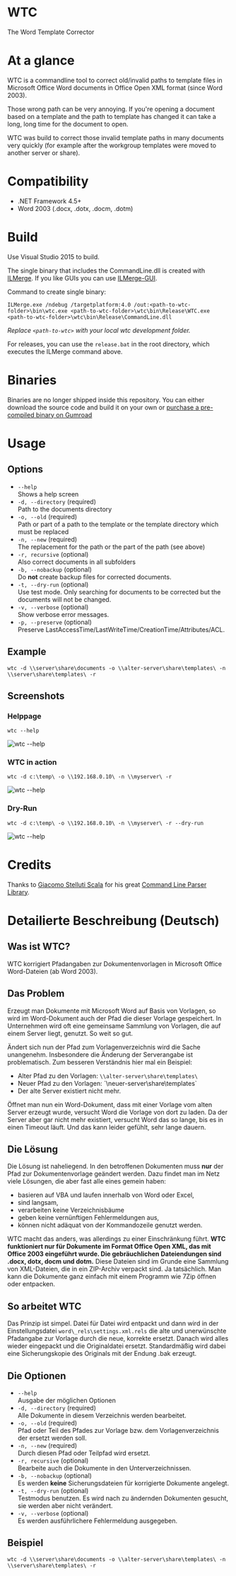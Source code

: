 # WTC
The Word Template Corrector

# At a glance
WTC is a commandline tool to correct old/invalid paths to template files in
Microsoft Office Word documents in Office Open XML format (since Word 2003).

Those wrong path can be very annoying. If you're opening a document based on a template and the path to template has changed it can take a long, long time for the
document to open.

WTC was build to correct those invalid template paths in many documents very quickly (for example after the workgroup templates were moved to another server or share).

# Compatibility
* .NET Framework 4.5+
* Word 2003 (.docx, .dotx, .docm, .dotm)

# Build
Use Visual Studio 2015 to build.

The single binary that includes the CommandLine.dll is created with [ILMerge](https://www.microsoft.com/en-us/download/details.aspx?id=17630). If you like GUIs you can use [ILMerge-GUI](https://ilmergegui.codeplex.com/).

Command to create single binary:
```
ILMerge.exe /ndebug /targetplatform:4.0 /out:<path-to-wtc-folder>\bin\wtc.exe <path-to-wtc-folder>\wtc\bin\Release\WTC.exe <path-to-wtc-folder>\wtc\bin\Release\CommandLine.dll
```
_Replace `<path-to-wtc>` with your local wtc development folder._

For releases, you can use the `release.bat` in the root directory, which executes the ILMerge command above.

# Binaries
Binaries are no longer shipped inside this repository. You can either download the source code and build it on your own or [purchase a pre-compiled binary on Gumroad](https://gum.co/cbuME)


# Usage
## Options
* `--help`  
Shows a help screen
* `-d, --directory` (required)  
Path to the documents directory
* `-o, --old` (required)  
Path or part of a path to the template or the template directory which must be replaced
* `-n, --new` (required)  
The replacement for the path or the part of the path (see above)
* `-r, recursive` (optional)  
Also correct documents in all subfolders
* `-b, --nobackup` (optional)  
Do **not** create backup files for corrected documents.
* `-t, --dry-run` (optional)  
Use test mode. Only searching for documents to be corrected but the documents will not be changed.
* `-v, --verbose` (optional)  
Show verbose error messages.
* `-p, --preserve` (optional)  
Preserve LastAccessTime/LastWriteTime/CreationTime/Attributes/ACL.

## Example
`wtc -d \\server\share\documents -o \\alter-server\share\templates\ -n \\server\share\templates\ -r`

## Screenshots
### Helppage
`wtc --help`

![wtc --help](assets/screenshot1.png)

### WTC in action
`wtc -d c:\temp\ -o \\192.168.0.10\ -n \\myserver\ -r`

![wtc --help](assets/screenshot2.png)

### Dry-Run
`wtc -d c:\temp\ -o \\192.168.0.10\ -n \\myserver\ -r --dry-run`

![wtc --help](assets/screenshot3.png)

# Credits
Thanks to [Giacomo Stelluti Scala](https://github.com/gsscoder) for his great [Command Line Parser Library](https://github.com/gsscoder/commandline).

# Detailierte Beschreibung (Deutsch)

## Was ist WTC?
WTC korrigiert Pfadangaben zur Dokumentenvorlagen in Microsoft Office
Word-Dateien (ab Word 2003).

## Das Problem
Erzeugt man Dokumente mit Microsoft Word auf Basis von Vorlagen, so wird im
Word-Dokument auch der Pfad die dieser Vorlage gespeichert. In Unternehmen
wird oft eine gemeinsame Sammlung von Vorlagen, die auf einem Server liegt,
genutzt. So weit so gut.

Ändert sich nun der Pfad zum Vorlagenverzeichnis wird die Sache unangenehm.
Insbesondere die Änderung der Serverangabe ist problematisch. Zum besseren
Verständnis hier mal ein Beispiel:

* Alter Pfad zu den Vorlagen: `\\alter-server\share\templates\`
* Neuer Pfad zu den Vorlagen: ´\\neuer-server\share\templates\`
* Der alte Server existiert nicht mehr.

Öffnet man nun ein Word-Dokument, dass mit einer Vorlage vom alten Server
erzeugt wurde, versucht Word die Vorlage von dort zu laden. Da der Server
aber gar nicht mehr existiert, versucht Word das so lange, bis es in einen
Timeout läuft. Und das kann leider gefühlt, sehr lange dauern.

## Die Lösung
Die Lösung ist naheliegend. In den betroffenen Dokumenten muss **nur** der
Pfad zur Dokumentenvorlage geändert werden. Dazu findet man im Netz viele
Lösungen, die aber fast alle eines gemein haben:
* basieren auf VBA und laufen innerhalb von Word oder Excel,
* sind langsam,
* verarbeiten keine Verzeichnisbäume
* geben keine vernünftigen Fehlermeldungen aus,
* können nicht adäquat von der Kommandozeile genutzt werden.

WTC macht das anders, was allerdings zu einer Einschränkung führt. **WTC
funktioniert nur für Dokumente im Format Office Open XML, das mit Office 2003
eingeführt wurde. Die gebräuchlichen Dateiendungen sind .docx, dotx, docm und
dotm.** Diese Dateien sind im Grunde eine Sammlung von
XML-Dateien, die in ein ZIP-Archiv verpackt sind. Ja tatsächlich. Man kann die
Dokumente ganz einfach mit einem Programm wie 7Zip öffnen oder entpacken.

## So arbeitet WTC
Das Prinzip ist simpel. Datei für Datei wird entpackt und dann wird in der
Einstellungsdatei `word\_rels\settings.xml.rels` die alte und unerwünschte
Pfadangabe zur Vorlage durch die neue, korrekte ersetzt. Danach wird alles
wieder eingepackt und die Originaldatei ersetzt. Standardmäßig wird dabei eine
Sicherungskopie des Originals mit der Endung .bak erzeugt.

## Die Optionen
* `--help`  
Ausgabe der möglichen Optionen
* `-d, --directory` (required)  
Alle Dokumente in diesem Verzeichnis werden bearbeitet.
* `-o, --old` (required)  
Pfad oder Teil des Pfades zur Vorlage bzw. dem Vorlagenverzeichnis der ersetzt werden soll.
* `-n, --new` (required)  
Durch diesen Pfad oder Teilpfad wird ersetzt.
* `-r, recursive` (optional)  
Bearbeite auch die Dokumente in den Unterverzeichnissen.
* `-b, --nobackup` (optional)  
Es werden **keine** Sicherungsdateien für korrigierte Dokumente angelegt.
* `-t, --dry-run` (optional)  
Testmodus benutzen. Es wird nach zu ändernden Dokumenten gesucht, sie werden aber nicht verändert.
* `-v, --verbose` (optional)  
Es werden ausführlichere Fehlermeldung ausgegeben.

## Beispiel
`wtc -d \\server\share\documents -o \\alter-server\share\templates\ -n \\server\share\templates\ -r`